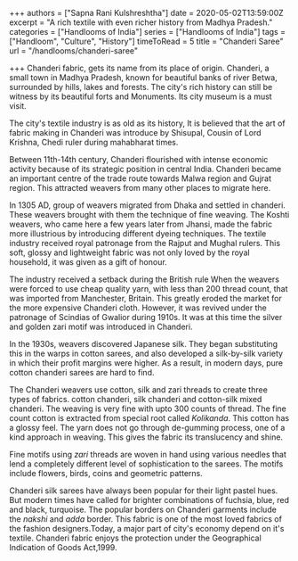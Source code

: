 +++
authors = ["Sapna Rani Kulshreshtha"]
date = 2020-05-02T13:59:00Z
excerpt = "A rich textile with even richer history from Madhya Pradesh."
categories = ["Handlooms of India"]
series = ["Handlooms of India"]
tags = ["Handloom", "Culture", "History"]
timeToRead = 5
title = "Chanderi Saree"
url = "/handlooms/chanderi-saree"

+++
Chanderi fabric, gets its name from its place of origin. Chanderi, a small town in Madhya Pradesh, known for beautiful banks of river Betwa, surrounded by hills, lakes and forests. The city's rich history can still be witness by its beautiful forts and Monuments. Its city museum is a must visit.

The city's textile industry is as old as its history, It is believed that the art of fabric making in Chanderi was introduce by Shisupal, Cousin of Lord Krishna, Chedi ruler during mahabharat times.

Between 11th-14th century, Chanderi flourished with intense economic activity because of its strategic position in central India. Chanderi became an important centre of the trade route towards Malwa region and Gujrat region. This attracted weavers from many other places to migrate here.

In 1305 AD, group of weavers migrated from Dhaka and settled in chanderi. These weavers brought with them the technique of fine weaving. The Koshti weavers, who came here a few years later from Jhansi, made the fabric more illustrious by introducing different dyeing techniques. The textile industry received royal patronage from the Rajput and Mughal rulers. This soft, glossy and lightweight fabric was not only loved by the royal household, it was given as a gift of honour. 

The industry received a setback during the British rule When the weavers were forced to use cheap quality yarn, with less than 200 thread count, that was imported from Manchester, Britain. This greatly eroded the market for the more expensive Chanderi cloth. However, it was revived under the patronage of Scindias of Gwalior during 1910s. It was at this time the silver and golden zari motif was introduced in Chanderi.

In the 1930s, weavers discovered Japanese silk. They began substituting this in the warps in cotton sarees, and also developed a silk-by-silk variety in which their profit margins were higher. As a result, in modern days, pure cotton chanderi sarees are hard to find.

The Chanderi weavers use cotton, silk and zari threads to create three types of fabrics. cotton chanderi, silk chanderi and cotton-silk mixed chanderi. The weaving is very fine with upto 300 counts of thread. The fine count cotton is extracted from special root called _Kolikanda_. This cotton has a glossy feel. The yarn does not go through de-gumming process, one of a kind approach in weaving. This gives the fabric its translucency and shine.

Fine motifs using _zari_ threads are woven in hand using various needles that lend a completely different level of sophistication to the sarees. The motifs include flowers, birds, coins and geometric patterns.

Chanderi silk sarees have always been popular for their light pastel hues. But modern times have called for brighter combinations of fuchsia, blue, red and black, turquoise. The popular borders on Chanderi garments include the _nakshi_ and _adda_ border. This fabric is one of the most loved fabrics of the fashion designers.Today, a major part of city's economy depend on it's textile. Chanderi fabric enjoys the protection under the Geographical Indication of Goods Act,1999. 
